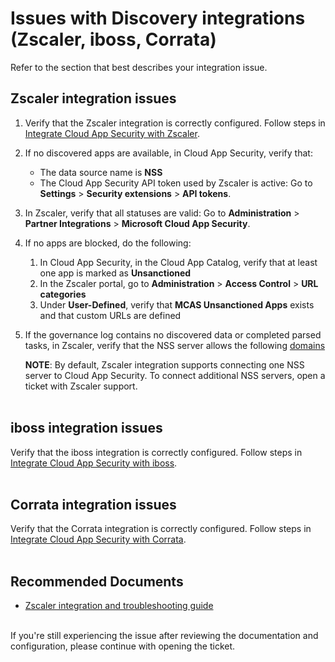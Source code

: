 <properties
  pagetitle="I'm having issues around Discovery integrations (Zscaler, iboss, Corrata)&#xD;"
  service="microsoft.cloud app security"
  resource=""
  ms.author="shsagir,nagrand"
  selfhelptype="Generic"
  supporttopicids="32729007"
  resourcetags=""
  productpesids="16031"
  cloudenvironments="public,fairfax,usnat,ussec"
  articleid="mcas-discovery-integration"
  ownershipid="CloudAppSecurity_Discovery" />
# Issues with Discovery integrations (Zscaler, iboss, Corrata)

Refer to the section that best describes your integration issue.


## **Zscaler integration issues**

1. Verify that the Zscaler integration is correctly configured. Follow steps in [Integrate Cloud App Security with Zscaler](https://docs.microsoft.com/cloud-app-security/zscaler-integration).

1. If no discovered apps are available, in Cloud App Security, verify that:

   * The data source name is **NSS**
   * The Cloud App Security API token used by Zscaler is active: Go to **Settings** > **Security extensions** > **API tokens**.

1. In Zscaler, verify that all statuses are valid: Go to **Administration** > **Partner Integrations** > **Microsoft Cloud App Security**.

1. If no apps are blocked, do the following:

     1. In Cloud App Security, in the Cloud App Catalog, verify that at least one app is marked as **Unsanctioned**
     1. In the Zscaler portal, go to **Administration** > **Access Control** > **URL categories**
     1. Under **User-Defined**, verify that **MCAS Unsanctioned Apps** exists and that custom URLs are defined

1. If the governance log contains no discovered data or completed parsed tasks, in Zscaler, verify that the NSS server allows the following [domains](https://docs.microsoft.com/cloud-app-security/network-requirements#log-collector)

   **NOTE**: By default, Zscaler integration supports connecting one NSS server to Cloud App Security. To connect additional NSS servers, open a ticket with Zscaler support.
<br><br>

## **iboss integration issues**

Verify that the iboss integration is correctly configured. Follow steps in [Integrate Cloud App Security with iboss](https://docs.microsoft.com/cloud-app-security/iboss-integration).
<br><br>


## **Corrata integration issues**

Verify that the Corrata integration is correctly configured. Follow steps in [Integrate Cloud App Security with Corrata](https://docs.microsoft.com/cloud-app-security/corrata-integration).
<br><br>


## **Recommended Documents**
- [Zscaler integration and troubleshooting guide](https://help.zscaler.com/zia/configuring-mcas-integration)
<br>
If you're still experiencing the issue after reviewing the documentation and configuration, please continue with opening the ticket.
